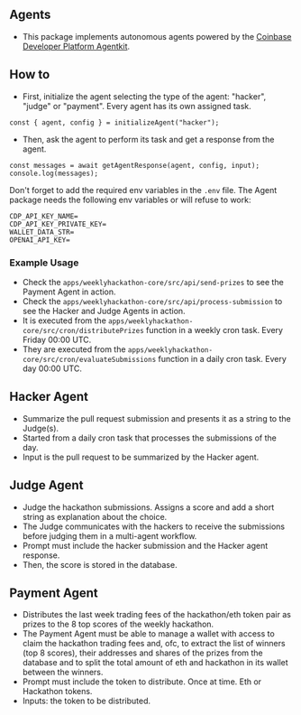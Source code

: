 ## Agents 

- This package implements autonomous agents powered by the [Coinbase Developer Platform Agentkit](https://github.com/coinbase/agentkit/tree/master).

## How to

- First, initialize the agent selecting the type of the agent: "hacker", "judge" or "payment". Every agent has its own assigned task.
```
const { agent, config } = initializeAgent("hacker");
```

- Then, ask the agent to perform its task and get a response from the agent. 

```
const messages = await getAgentResponse(agent, config, input); 
console.log(messages);
```

Don't forget to add the required env variables in the `.env` file. 
The Agent package needs the following env variables or will refuse to work:
```
CDP_API_KEY_NAME=
CDP_API_KEY_PRIVATE_KEY=
WALLET_DATA_STR=
OPENAI_API_KEY=
```

### Example Usage

- Check the `apps/weeklyhackathon-core/src/api/send-prizes` to see the Payment Agent in action. 
- Check the `apps/weeklyhackathon-core/src/api/process-submission` to see the Hacker and Judge Agents in action. 
- It is executed from the `apps/weeklyhackathon-core/src/cron/distributePrizes` function in a weekly cron task. Every Friday 00:00 UTC.
- They are executed from the `apps/weeklyhackathon-core/src/cron/evaluateSubmissions` function in a daily cron task. Every day 00:00 UTC.


## Hacker Agent

- Summarize the pull request submission and presents it as a string to the Judge(s). 
- Started from a daily cron task that processes the submissions of the day.
- Input is the pull request to be summarized by the Hacker agent.

## Judge Agent

- Judge the hackathon submissions. Assigns a score and add a short string as explanation about the choice.
- The Judge communicates with the hackers to receive the submissions before judging them in a multi-agent workflow.
- Prompt must include the hacker submission and the Hacker agent response.
- Then, the score is stored in the database.

## Payment Agent

- Distributes the last week trading fees of the hackathon/eth token pair as prizes to the 8 top scores of the weekly hackathon.
- The Payment Agent must be able to manage a wallet with access to claim the hackathon trading fees and, ofc, to extract the list of winners (top 8 scores), their addresses and shares of the prizes from the database and to split the total amount of eth and hackathon in its wallet between the winners. 
- Prompt must include the token to distribute. Once at time. Eth or Hackathon tokens.
- Inputs: the token to be distributed. 

